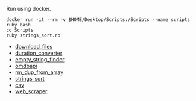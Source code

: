 Run using docker.

```
docker run -it --rm -v $HOME/Desktop/Scripts:/Scripts --name scripts ruby bash
cd Scripts
ruby strings_sort.rb
```

- [download_files](https://github.com/lifeparticle/Ruby-Cheatsheet/blob/master/Scripts/download_files.rb)
- [duration_converter](https://github.com/lifeparticle/Ruby-Cheatsheet/blob/master/Scripts/duration_converter.rb)
- [empty_string_finder](https://github.com/lifeparticle/Ruby-Cheatsheet/blob/master/Scripts/empty_string_finder.rb)
- [omdbapi](https://github.com/lifeparticle/Ruby-Cheatsheet/blob/master/Scripts/omdbapi.rb)
- [rm_dup_from_array](https://github.com/lifeparticle/Ruby-Cheatsheet/blob/master/Scripts/rm_dup_from_array.rb)
- [strings_sort](https://github.com/lifeparticle/Ruby-Cheatsheet/blob/master/Scripts/strings_sort.rb)
- [csv](https://github.com/lifeparticle/Ruby-Cheatsheet/tree/master/Scripts/csv)
- [web_scraper](https://github.com/lifeparticle/Ruby-Cheatsheet/blob/master/Scripts/web_scraper)
